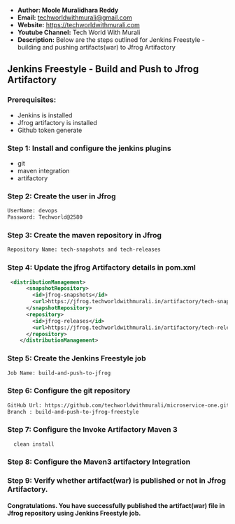 + <b>Author: Moole Muralidhara Reddy</b></br>
+ <b>Email:</b> techworldwithmurali@gmail.com</br>
+ <b>Website:</b> https://techworldwithmurali.com </br>
+ <b>Youtube Channel:</b> Tech World With Murali</br>
+ <b>Description:</b> Below are the steps outlined for Jenkins Freestyle - building and pushing artifacts(war) to Jfrog Artifactory</br>

## Jenkins Freestyle - Build and Push to Jfrog Artifactory

### Prerequisites:
  + Jenkins is installed
  + Jfrog artifactory is installed
  + Github token generate

### Step 1: Install and configure the jenkins plugins
  + git
  + maven integration
  + artifactory
  
### Step 2: Create the user in Jfrog
```xml
UserName: devops
Password: Techworld@2580
```
### Step 3: Create the maven repository in Jfrog
```xml
Repository Name: tech-snapshots and tech-releases
```
### Step 4: Update the jfrog Artifactory details in pom.xml
```xml
 <distributionManagement>
      <snapshotRepository>
        <id>jfrog-snapshots</id>
        <url>https://jfrog.techworldwithmurali.in/artifactory/tech-snapshots/</url>
      </snapshotRepository>
      <repository>
        <id>jfrog-releases</id>
        <url>https://jfrog.techworldwithmurali.in/artifactory/tech-releases/</url>
      </repository>
    </distributionManagement>
```
### Step 5: Create the Jenkins Freestyle job
```xml
Job Name: build-and-push-to-jfrog
```
### Step 6: Configure the git repository
```xml
GitHub Url: https://github.com/techworldwithmurali/microservice-one.git
Branch : build-and-push-to-jfrog-freestyle
```
### Step 7: Configure the Invoke Artifactory Maven 3
      clean install
### Step 8: Configure the Maven3 artifactory Integration

### Step 9: Verify whether artifact(war) is published or not in Jfrog Artifactory.

#### Congratulations. You have successfully published the artifact(war) file in Jfrog repository using Jenkins Freestyle job.

